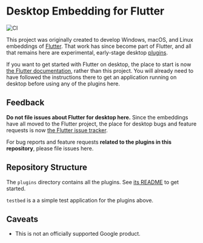 # Desktop Embedding for Flutter

![CI](https://github.com/google/flutter-desktop-embedding/workflows/CI/badge.svg)

This project was originally created to develop Windows, macOS, and Linux
embeddings of [Flutter](https://github.com/flutter/flutter). That work has
since become part of Flutter, and all that remains here are experimental,
early-stage desktop
[plugins](https://flutter.dev/docs/development/packages-and-plugins/developing-packages).

If you want to get started with Flutter on desktop, the place to start is now
[the Flutter documentation](https://flutter.dev/desktop), rather than this project.
You will already need to have followed the instructions there to get an application
running on desktop before using any of the plugins here.

## Feedback

**Do not file issues about Flutter for desktop here.** Since the
embeddings have all moved to the Flutter project, the place for desktop bugs
and feature requests is now [the Flutter issue
tracker](https://github.com/flutter/flutter/issues).

For bug reports and feature requests **related to the plugins in this repository**,
please file issues here.

## Repository Structure

The `plugins` directory contains all the plugins. See
[its README](plugins/README.md) to get started.

`testbed` is a a simple test application for the plugins above.

## Caveats

* This is not an officially supported Google product.
